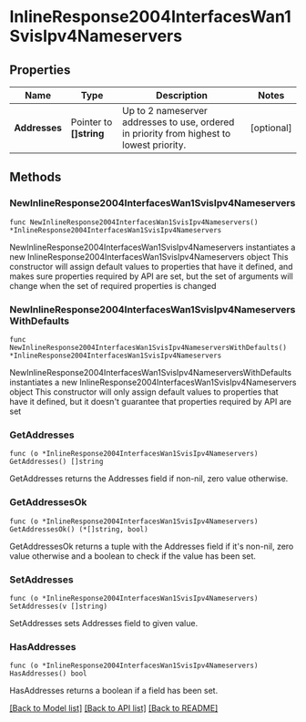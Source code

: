 # InlineResponse2004InterfacesWan1SvisIpv4Nameservers

## Properties

Name | Type | Description | Notes
------------ | ------------- | ------------- | -------------
**Addresses** | Pointer to **[]string** | Up to 2 nameserver addresses to use, ordered in priority from highest to lowest priority. | [optional] 

## Methods

### NewInlineResponse2004InterfacesWan1SvisIpv4Nameservers

`func NewInlineResponse2004InterfacesWan1SvisIpv4Nameservers() *InlineResponse2004InterfacesWan1SvisIpv4Nameservers`

NewInlineResponse2004InterfacesWan1SvisIpv4Nameservers instantiates a new InlineResponse2004InterfacesWan1SvisIpv4Nameservers object
This constructor will assign default values to properties that have it defined,
and makes sure properties required by API are set, but the set of arguments
will change when the set of required properties is changed

### NewInlineResponse2004InterfacesWan1SvisIpv4NameserversWithDefaults

`func NewInlineResponse2004InterfacesWan1SvisIpv4NameserversWithDefaults() *InlineResponse2004InterfacesWan1SvisIpv4Nameservers`

NewInlineResponse2004InterfacesWan1SvisIpv4NameserversWithDefaults instantiates a new InlineResponse2004InterfacesWan1SvisIpv4Nameservers object
This constructor will only assign default values to properties that have it defined,
but it doesn't guarantee that properties required by API are set

### GetAddresses

`func (o *InlineResponse2004InterfacesWan1SvisIpv4Nameservers) GetAddresses() []string`

GetAddresses returns the Addresses field if non-nil, zero value otherwise.

### GetAddressesOk

`func (o *InlineResponse2004InterfacesWan1SvisIpv4Nameservers) GetAddressesOk() (*[]string, bool)`

GetAddressesOk returns a tuple with the Addresses field if it's non-nil, zero value otherwise
and a boolean to check if the value has been set.

### SetAddresses

`func (o *InlineResponse2004InterfacesWan1SvisIpv4Nameservers) SetAddresses(v []string)`

SetAddresses sets Addresses field to given value.

### HasAddresses

`func (o *InlineResponse2004InterfacesWan1SvisIpv4Nameservers) HasAddresses() bool`

HasAddresses returns a boolean if a field has been set.


[[Back to Model list]](../README.md#documentation-for-models) [[Back to API list]](../README.md#documentation-for-api-endpoints) [[Back to README]](../README.md)


